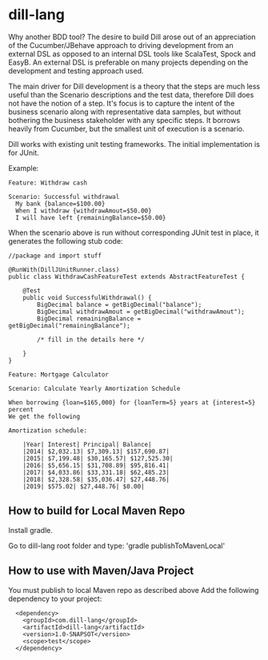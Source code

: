 dill-lang
=========

Why another BDD tool? The desire to build Dill arose out of an appreciation of the Cucumber/JBehave approach to driving development from an external DSL as opposed to an internal DSL tools like ScalaTest, Spock and EasyB. An external DSL is preferable on many projects depending on the development and testing approach used. 

The main driver for Dill development is a theory that the steps are much less useful than the Scenario descriptions and the test data, therefore Dill does not have the notion of a step. It's focus is to capture the intent of the business scenario along with representative data samples, but without
bothering the business stakeholder with any specific steps.
It borrows heavily from Cucumber, but the smallest unit of execution is a scenario.

Dill works with existing unit testing frameworks. The initial implementation is for JUnit.

Example:
````
Feature: Withdraw cash

Scenario: Successful withdrawal
  My bank {balance=$100.00}
  When I withdraw {withdrawAmout=$50.00}
  I will have left {remainingBalance=$50.00}

````

When the scenario above is run without corresponding JUnit test in place, it generates
the following stub code:

````
//package and import stuff

@RunWith(DillJUnitRunner.class)
public class WithdrawCashFeatureTest extends AbstractFeatureTest {

	@Test
	public void SuccessfulWithdrawal() {
		BigDecimal balance = getBigDecimal("balance");
		BigDecimal withdrawAmout = getBigDecimal("withdrawAmout");
		BigDecimal remainingBalance = getBigDecimal("remainingBalance");

		/* fill in the details here */

	}
}
````

````
Feature: Mortgage Calculator

Scenario: Calculate Yearly Amortization Schedule

When borrowing {loan=$165,000} for {loanTerm=5} years at {interest=5} percent
We get the following

Amortization schedule:

	|Year| Interest| Principal| Balance|
	|2014| $2,032.13| $7,309.13| $157,690.87|
	|2015| $7,199.48| $30,165.57| $127,525.30|
	|2016| $5,656.15| $31,708.89| $95,816.41|
	|2017| $4,033.86| $33,331.18| $62,485.23|
	|2018| $2,328.58| $35,036.47| $27,448.76|
	|2019| $575.02| $27,448.76| $0.00|

````

## How to build for Local Maven Repo

Install gradle.

Go to dill-lang root folder and type: 'gradle publishToMavenLocal'

## How to use with Maven/Java Project

You must publish to local Maven repo as described above
Add the following dependency to your project:
````
  <dependency>
	<groupId>com.dill-lang</groupId>
	<artifactId>dill-lang</artifactId>
	<version>1.0-SNAPSOT</version>
	<scope>test</scope>
  </dependency>
````
